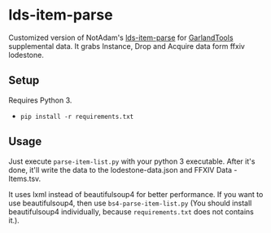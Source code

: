 # lds-item-parse

Customized version of NotAdam's [lds-item-parse](https://github.com/NotAdam/lds-item-parse) for [GarlandTools](https://github.com/ufx/GarlandTools) supplemental data.
It grabs Instance, Drop and Acquire data form ffxiv lodestone.

## Setup

Requires Python 3.

* `pip install -r requirements.txt`

## Usage

Just execute `parse-item-list.py` with your python 3 executable.
After it's done, it'll write the data to the lodestone-data.json and FFXIV Data - Items.tsv.

It uses lxml instead of beautifulsoup4 for better performance.
If you want to use beautifulsoup4, then use `bs4-parse-item-list.py` (You should install beautifulsoup4 individually, because `requirements.txt` does not contains it.).